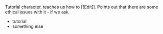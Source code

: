 Tutorial character, teaches us how to [[Edit]]. Points out that there are some ethical issues with it - if we ask.

- tutorial
- something else